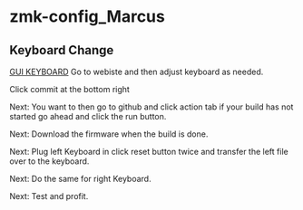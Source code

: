 # zmk-config_Marcus
## Keyboard Change 
[GUI KEYBOARD](https://nickcoutsos.github.io/keymap-editor/)
Go to webiste and then adjust keyboard as needed.

Click commit at the bottom right

Next: You want to then go to github and click action tab if your build has not started go ahead and click the run button.

Next: Download the firmware when the build is done. 



Next: Plug left Keyboard in click reset button twice and transfer the left file over to the keyboard.

Next: Do the same for right Keyboard.

Next: Test and profit. 
